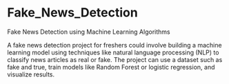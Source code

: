 # Fake_News_Detection

<p>Fake News Detection using Machine Learning Algorithms</p>
<p>A fake news detection project for freshers could involve building a machine learning model using techniques like natural language processing (NLP) to classify news articles as real or fake. The project can use a dataset such as fake and true, train models like Random Forest or logistic regression, and visualize results.</p>
